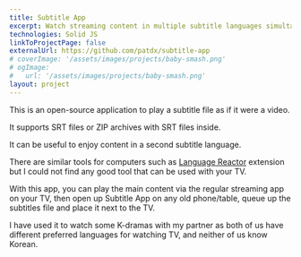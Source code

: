 ```yaml
---
title: Subtitle App
excerpt: Watch streaming content in multiple subtitle languages simultaneously.
technologies: Solid JS
linkToProjectPage: false
externalUrl: https://github.com/patdx/subtitle-app
# coverImage: '/assets/images/projects/baby-smash.png'
# ogImage:
#   url: '/assets/images/projects/baby-smash.png'
layout: project
---
```


This is an open-source application to play a subtitle file as if it were a
video.

It supports SRT files or ZIP archives with SRT files inside.

It can be useful to enjoy content in a second subtitle language.

There are similar tools for computers such as
[Language Reactor](https://www.languagereactor.com/) extension but I could not
find any good tool that can be used with your TV.

With this app, you can play the main content via the regular streaming app on
your TV, then open up Subtitle App on any old phone/table, queue up the
subtitles file and place it next to the TV.

I have used it to watch some K-dramas with my partner as both of us have
different preferred languages for watching TV, and neither of us know Korean.
